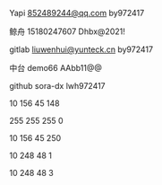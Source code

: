 Yapi     852489244@qq.com         by972417

鲸舟    15180247607                      Dhbx@2021!

gitlab    liuwenhui@yunteck.cn    by972417

中台     demo66                               AAbb11@@

github  sora-dx                               lwh972417





10 156 45 148

255 255 255 0

10 156 45 250

10 248 48 1

10 248 48 3